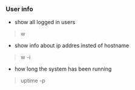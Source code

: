 ### User info

* show all logged in users
> w
* show info about ip addres insted of hostname
> w -i
* how long the system has been running
> uptime -p